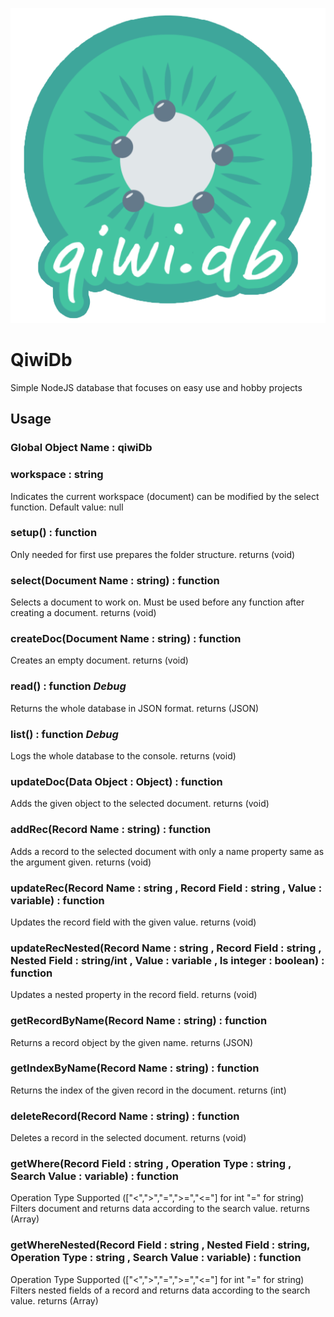 ![alt text](https://github.com/yasirdemircan/QiwiDb/raw/master/logo/qiwi.png)
# QiwiDb
 Simple NodeJS database that focuses on easy use and hobby projects
## Usage
### Global Object Name : qiwiDb

### workspace : string
Indicates the current workspace (document) can be modified by the select function.
Default value: null

### setup() : function
Only needed for first use prepares the folder structure.
returns (void)

### select(Document Name : string) : function
Selects a document to work on. Must be used before any function after creating a document.
returns (void)

### createDoc(Document Name : string) : function
Creates an empty document.
returns (void)

### read() : function *Debug*
Returns the whole database in JSON format.
returns (JSON)

### list() : function *Debug*
Logs the whole database to the console.
returns (void)

### updateDoc(Data Object : Object) : function
Adds the given object to the selected document.
returns (void)

### addRec(Record Name : string) : function
Adds a record to the selected document with only a name property same as the argument given.
returns (void)

### updateRec(Record Name : string , Record Field : string , Value : variable) : function
Updates the record field with the given value.
returns (void)

### updateRecNested(Record Name : string , Record Field : string , Nested Field : string/int , Value : variable , Is integer : boolean) : function
Updates a nested property in the record field.
returns (void)

### getRecordByName(Record Name : string) : function
Returns a record object by the given name.
returns (JSON)

### getIndexByName(Record Name : string) : function
Returns the index of the given record in the document.
returns (int)

### deleteRecord(Record Name : string) : function
Deletes a record in the selected document.
returns (void)

### getWhere(Record Field : string , Operation Type : string , Search Value : variable) : function
Operation Type Supported (["<",">","=",">=","<="] for int "=" for string)
Filters document and returns data according to the search value.
returns (Array)

### getWhereNested(Record Field : string , Nested Field : string, Operation Type : string , Search Value : variable) : function
Operation Type Supported (["<",">","=",">=","<="] for int "=" for string)
Filters nested fields of a record and returns data according to the search value.
returns (Array)

